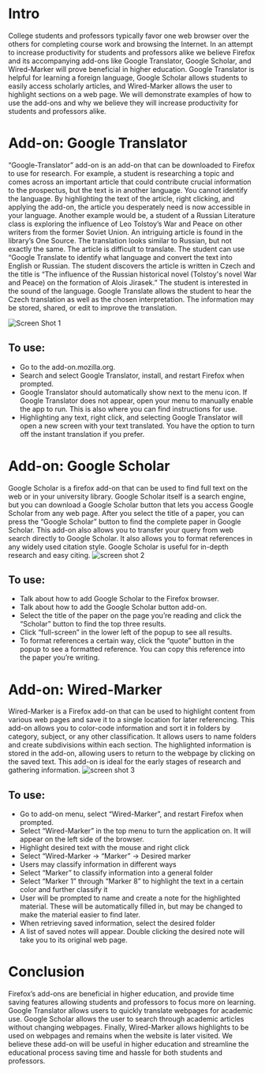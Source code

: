 # Intro

College students and professors typically favor one web browser over the others for completing course work and browsing the Internet. In an attempt to increase productivity for students and professors alike we believe Firefox and its accompanying add-ons like Google Translator, Google Scholar, and Wired-Marker will prove beneficial in higher education. Google Translator is helpful for learning a foreign language, Google Scholar allows students to easily access scholarly articles, and Wired-Marker allows the user to highlight sections on a web page. We will demonstrate examples of how to use the add-ons and why we believe they will increase productivity for students and professors alike. 

 
# Add-on: Google Translator
 	

“Google-Translator” add-on is an add-on that can be downloaded to Firefox to use for research. For example, a student is researching a topic and comes across an important article that could contribute crucial information to the prospectus, but the text is in another language. You cannot identify the language. By highlighting the text of the article, right clicking, and applying the add-on, the article you desperately need is now accessible in your language. Another example would be, a student of a Russian Literature class is exploring the influence of Leo Tolstoy’s War and Peace on other writers from the former Soviet Union. An intriguing article is found in the library’s One Source. The translation looks similar to Russian, but not exactly the same. The article is difficult to translate. The student can use “Google Translate to identify what language and convert the text into English or Russian. The student discovers the article is written in Czech and the title is “The influence of the Russian historical novel (Tolstoy's novel War and Peace) on the formation of Alois Jirasek.” The student is interested in the sound of the language. Google Translate allows the student to hear the Czech translation as well as the chosen interpretation. The information may be stored, shared, or edit to improve the translation.

![Screen Shot 1](https://github.com/crawfordmoore/Firefox/blob/master/multimedia/Screen%20Shot%202016-10-18%20at%205.57.40%20PM.png?raw=true)
## To use:
* Go to the add-on.mozilla.org.
* Search and select Google Translator, install, and restart Firefox when prompted.
* Google Translator should automatically show next to the menu icon. If Google Translator does not appear, open your menu to manually enable the app to run. This is also where you can find instructions for use.
* Highlighting any text, right click, and selecting Google Translator will open a new screen with your text translated. You have the option to turn off the instant translation if you prefer.	

# Add-on: Google Scholar


Google Scholar is a firefox add-on that can be used to find full text on the web or in your university library. Google Scholar itself is a search engine, but you can download a Google Scholar button that lets you access Google Scholar from any web page. After you select the title of a paper, you can press the “Google Scholar” button to find the complete paper in Google Scholar. This add-on also allows you to transfer your query from web search directly to Google Scholar. It also allows you to format references in any widely used citation style. Google Scholar is useful for in-depth research and easy citing.
![screen shot 2]()
## To use:
* Talk about how to add Google Scholar to the Firefox browser.
* Talk about how to add the Google Scholar button add-on.
* Select the title of the paper on the page you’re reading and click the “Scholar” button to find the top three results.
* Click “full-screen” in the lower left of the popup to see all results.
* To format references a certain way, click the “quote” button in the popup to see a formatted reference. You can copy this reference into the paper you’re writing.

# Add-on: Wired-Marker
Wired-Marker is a Firefox add-on that can be used to highlight content from various web pages and save it to a single location for later referencing. This add-on allows you to color-code information and sort it in folders by category, subject, or any other classification. It allows users to name folders and create subdivisions within each section. The highlighted information is stored in the add-on, allowing users to return to the webpage by clicking on the saved text. This add-on is ideal for the early stages of research and gathering information. 
![screen shot 3](https://github.com/crawfordmoore/Firefox/blob/master/multimedia/Screen%20Shot%202016-10-18%20at%205.58.07%20PM.png?raw=true)
## To use:

* Go to add-on menu, select “Wired-Marker”, and restart Firefox when prompted.
* Select “Wired-Marker” in the top menu to turn the application on. It will appear on the left side of the browser.
* Highlight desired text with the mouse and right click
* Select “Wired-Marker → “Marker” → Desired marker
* Users may classify information in different ways
* Select “Marker” to classify information into a general folder
* Select “Marker 1” through “Marker 8” to highlight the text in a certain color and further classify it
* User will be prompted to name and create a note for the highlighted material. These will be automatically filled in, but may be changed to make the material easier to find later. 
* When retrieving saved information, select the desired folder
* A list of saved notes will appear. Double clicking the desired note will take you to its original web page.  
 
 
# Conclusion

Firefox’s add-ons are beneficial in higher education, and provide time saving features allowing students and professors to focus more on learning. Google Translator allows users to quickly translate webpages for academic use.  Google Scholar allows the user to search through academic articles without changing webpages.  Finally, Wired-Marker allows highlights to be used on webpages and remains when the website is later visited.  We believe these add-on will be useful in higher education and streamline the educational process saving time and hassle for both students and professors. 


